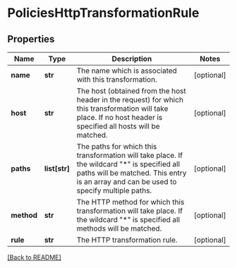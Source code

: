 # PoliciesHttpTransformationRule


## Properties

Name | Type | Description | Notes
------------ | ------------- | ------------- | -------------
**name** | **str** | The name which is associated with this transformation.  | [optional] 
**host** | **str** | The host (obtained from the host header in the request) for which this transformation will take place. If no host header is specified all hosts will be matched.  | [optional] 
**paths** | **list[str]** | The paths for which this transformation will take place. If the wildcard \"*\" is specified all paths will be matched.  This entry is an array and can  be used to specify multiple paths.  | [optional] 
**method** | **str** | The HTTP method for which this transformation will take place. If the wildcard \"*\" is specified all methods will be matched.  | [optional] 
**rule** | **str** | The HTTP transformation rule.  | [optional] 

[[Back to README]](../README.md)



